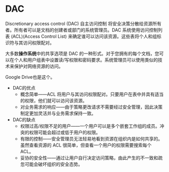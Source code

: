 # DAC

Discretionary access control (DAC) 自主访问控制 将安全决策分散给资源所有者。所有者可以是文档的创建者或部门的系统管理员。DAC 系统使用访问控制列表 (ACL)(Access Control List) 来确定谁可以访问该资源。这些表将个人和组标识符与其访问权限配对。

大多数**操作系统**中的共享选项是 DAC 的一种形式。对于您拥有的每个文档，您可以在个人和用户组表中设置读/写权限和密码要求。系统管理员可以使用类似的技术来保护对网络资源的访问。

Google Drive也是这个。

* DAC的优点
  * 概念简单——ACL 将用户与其访问权限配对。只要用户在表中并具有适当的权限，他们就可以访问该资源。
  * 对业务需求的响应——由于策略更改请求不需要经过安全管理，因此决策制定更加灵活并与业务需求保持一致。
* DAC的缺点
  * 权限过高/权限不足的用户——一个用户可以是多个嵌套工作组的成员。冲突的权限可能会超过或低于用户的权限。
  * 有限的控制——安全管理员无法轻易地看到资源在组织内是如何共享的。虽然查看资源的 ACL 很简单，但查看一个用户的权限需要搜索每个 ACL。
  * 妥协的安全性——通过让用户自行决定访问策略，由此产生的不一致和疏忽可能会破坏组织的安全态势。